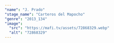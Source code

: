 ```yaml
---
"name": "J. Prado"
"stage_name": "Carteros del Mapocho"
"genre": "2013_134"
"image":
  "src": "https://mafi.tv/assets/72868329.webp"
  "alt": "72868329"
---
```

